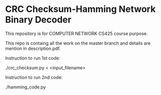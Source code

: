 # CRC Checksum-Hamming Network Binary Decoder

This repository is for COMPUTER NETWORK CS425 course purpose.

This repo is containg all the work on the master branch and details are mention in description.pdf.

Instruction to run 1st code:

./crc_checksum.py < <input_filename>


Instruction to run 2nd code:

./hamming_code.py

